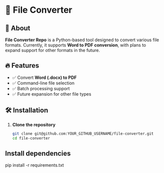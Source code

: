# 📄 File Converter

## 🚀 About
**File Converter Repo** is a Python-based tool designed to convert various file formats. Currently, it supports **Word to PDF conversion**, with plans to expand support for other formats in the future.

## 🔥 Features
- ✅ Convert **Word (.docx) to PDF**
- ✅ Command-line file selection
- ✅ Batch processing support
- ✅ Future expansion for other file types

## 🛠️ Installation
1. **Clone the repository**  
   ```bash
   git clone git@github.com:YOUR_GITHUB_USERNAME/file-converter.git
   cd file-converter
   
## Install dependencies
pip install -r requirements.txt
